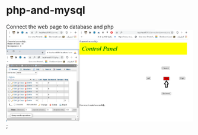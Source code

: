 # php-and-mysql
Connect the web page to database and php
![alt text](https://github.com/omarAlmatrafi/php-and-mysql/blob/master/php%20and%20mysql%20test.png "this is a sample of connection on database");

